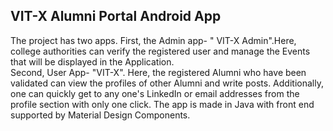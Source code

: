 ## VIT-X Alumni Portal Android App
The project has two apps. First, the Admin app- " VIT-X Admin".Here, college authorities can verify the registered user and manage the Events that will be displayed in the Application. <br>
Second, User App- "VIT-X". Here, the registered Alumni who have been validated can view the profiles of other Alumni and write posts. Additionally, one can quickly get to any one's LinkedIn or email addresses from the profile section with only one click.
The app is made in Java with front end supported by Material Design Components.
